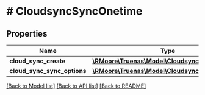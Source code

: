 # # CloudsyncSyncOnetime

## Properties

Name | Type | Description | Notes
------------ | ------------- | ------------- | -------------
**cloud_sync_create** | [**\RMoore\Truenas\Model\CloudsyncSyncOnetime0**](CloudsyncSyncOnetime0.md) |  | [optional]
**cloud_sync_sync_options** | [**\RMoore\Truenas\Model\CloudsyncSyncOnetime1**](CloudsyncSyncOnetime1.md) |  | [optional]

[[Back to Model list]](../../README.md#models) [[Back to API list]](../../README.md#endpoints) [[Back to README]](../../README.md)
